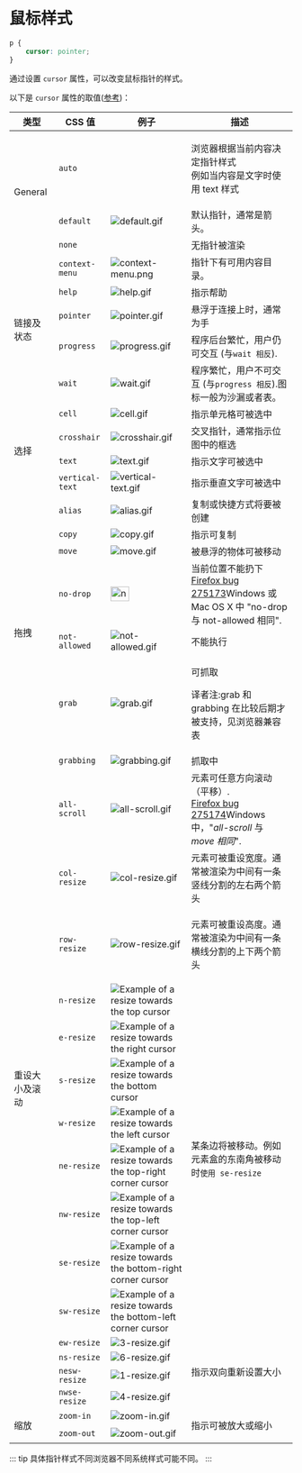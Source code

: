 # 鼠标样式

```css
p {
	cursor: pointer;
}
```

通过设置 `cursor` 属性，可以改变鼠标指针的样式。

以下是 `cursor` 属性的取值([参考](https://developer.mozilla.org/zh-CN/docs/Web/CSS/cursor))：

<table>
	<thead>
		<tr>
			<th>类型</th>
			<th>CSS 值</th>
			<th>例子</th>
			<th>描述</th>
		</tr>
	</thead>
	<tbody>
		<tr style="cursor: auto">
			<td rowspan="3">General</td>
			<td><code>auto</code></td>
			<td></td>
			<td>
				<p>浏览器根据当前内容决定指针样式<br />例如当内容是文字时使用 text 样式</p>
			</td>
		</tr>
		<tr style="cursor: default">
			<td><code>default</code></td>
			<td>
				<img alt="default.gif" src="/images/frontend/css/cursor/default.gif" />
			</td>
			<td>默认指针，通常是箭头。</td>
		</tr>
		<tr style="cursor: none">
			<td><code>none</code></td>
			<td></td>
			<td>无指针被渲染</td>
		</tr>
		<tr style="cursor: context-menu">
			<td rowspan="5" style="cursor: auto">链接及状态</td>
			<td><code>context-menu</code></td>
			<td>
				<img alt="context-menu.png" src="/images/frontend/css/cursor/context-menu.png" />
			</td>
			<td>指针下有可用内容目录。</td>
		</tr>
		<tr style="cursor: help">
			<td><code>help</code></td>
			<td>
				<img alt="help.gif" src="/images/frontend/css/cursor/help.gif" />
			</td>
			<td>指示帮助</td>
		</tr>
		<tr style="cursor: pointer">
			<td><code>pointer</code></td>
			<td>
				<img alt="pointer.gif" src="/images/frontend/css/cursor/pointer.gif" />
			</td>
			<td>悬浮于连接上时，通常为手</td>
		</tr>
		<tr style="cursor: progress">
			<td><code>progress</code></td>
			<td>
				<img alt="progress.gif" src="/images/frontend/css/cursor/progress.gif" />
			</td>
			<td>程序后台繁忙，用户仍可交互 (与<code>wait 相反</code>).</td>
		</tr>
		<tr style="cursor: wait">
			<td><code>wait</code></td>
			<td>
				<img alt="wait.gif" src="/images/frontend/css/cursor/wait.gif" />
			</td>
			<td>程序繁忙，用户不可交互 (与<code>progress 相反</code>).图标一般为沙漏或者表。</td>
		</tr>
		<tr style="cursor: cell">
			<td rowspan="4" style="cursor: auto">选择</td>
			<td><code>cell</code></td>
			<td>
				<img alt="cell.gif" src="/images/frontend/css/cursor/cell.gif" />
			</td>
			<td>指示单元格可被选中</td>
		</tr>
		<tr style="cursor: crosshair">
			<td><code>crosshair</code></td>
			<td>
				<img alt="crosshair.gif" src="/images/frontend/css/cursor/crosshair.gif" />
			</td>
			<td>交叉指针，通常指示位图中的框选</td>
		</tr>
		<tr style="cursor: text">
			<td><code>text</code></td>
			<td>
				<img alt="text.gif" class="default" src="/images/frontend/css/cursor/text.gif" />
			</td>
			<td>指示文字可被选中</td>
		</tr>
		<tr style="cursor: vertical-text">
			<td><code>vertical-text</code></td>
			<td>
				<img alt="vertical-text.gif" src="/images/frontend/css/cursor/vertical-text.gif" />
			</td>
			<td>指示垂直文字可被选中</td>
		</tr>
		<tr style="cursor: alias">
			<td rowspan="7" style="cursor: auto">拖拽</td>
			<td><code>alias</code></td>
			<td>
				<img alt="alias.gif" src="/images/frontend/css/cursor/alias.gif" />
			</td>
			<td>复制或快捷方式将要被创建</td>
		</tr>
		<tr style="cursor: copy">
			<td><code>copy</code></td>
			<td>
				<img alt="copy.gif" class="default" src="/images/frontend/css/cursor/copy.gif" />
			</td>
			<td>指示可复制</td>
		</tr>
		<tr style="cursor: move">
			<td><code>move</code></td>
			<td>
				<img alt="move.gif" src="/images/frontend/css/cursor/move.gif" />
			</td>
			<td>被悬浮的物体可被移动</td>
		</tr>
		<tr style="cursor: no-drop">
			<td><code>no-drop</code></td>
			<td>
				<img
					alt="no-drop.gif"
					class="lwrap"
					src="/images/frontend/css/cursor/no-drop.gif"
					width="33"
					height="26"
					loading="lazy" />
			</td>
			<td>
				当前位置不能扔下<br /><a href="https://bugzil.la/275173" class="external" target="_blank"
					>Firefox bug 275173</a
				>Windows 或 Mac OS X 中 "no-drop 与 not-allowed 相同".
			</td>
		</tr>
		<tr style="cursor: not-allowed">
			<td><code>not-allowed</code></td>
			<td>
				<img alt="not-allowed.gif" src="/images/frontend/css/cursor/not-allowed.gif" />
			</td>
			<td>不能执行</td>
		</tr>
		<tr id="grab" style="cursor: grab">
			<td><code>grab</code></td>
			<td>
				<img alt="grab.gif" class="default" src="/images/frontend/css/cursor/grab.gif" />
			</td>
			<td>
				<p>可抓取</p>
				<p>译者注:grab 和 grabbing 在比较后期才被支持，见浏览器兼容表</p>
			</td>
		</tr>
		<tr style="cursor: grabbing">
			<td><code>grabbing</code></td>
			<td>
				<img alt="grabbing.gif" class="default" src="/images/frontend/css/cursor/grabbing.gif" />
			</td>
			<td>抓取中</td>
		</tr>
		<tr style="cursor: all-scroll">
			<td rowspan="15" style="cursor: auto">重设大小及滚动</td>
			<td><code>all-scroll</code></td>
			<td>
				<img alt="all-scroll.gif" src="/images/frontend/css/cursor/all-scroll.gif" />
			</td>
			<td>
				元素可任意方向滚动（平移）.<br /><a href="https://bugzil.la/275174" class="external" target="_blank"
					>Firefox bug 275174</a
				>Windows 中，"<em>all-scroll</em> 与 <em>move 相同</em>".
			</td>
		</tr>
		<tr style="cursor: col-resize">
			<td><code>col-resize</code></td>
			<td>
				<img alt="col-resize.gif" src="/images/frontend/css/cursor/col-resize.gif" />
			</td>
			<td>元素可被重设宽度。通常被渲染为中间有一条竖线分割的左右两个箭头</td>
		</tr>
		<tr style="cursor: row-resize">
			<td><code>row-resize</code></td>
			<td>
				<img alt="row-resize.gif" src="/images/frontend/css/cursor/row-resize.gif" />
			</td>
			<td>
				<p>元素可被重设高度。通常被渲染为中间有一条横线分割的上下两个箭头</p>
			</td>
		</tr>
		<tr style="cursor: n-resize">
			<td><code>n-resize</code></td>
			<td>
				<img
					alt="Example of a resize towards the top cursor"
					src="/images/frontend/css/cursor/n-resize.gif"
					style="border-style: solid; border-width: 0px" />
			</td>
			<td rowspan="8" style="cursor: auto">
				某条边将被移动。例如元素盒的东南角被移动时<code>使用 se-resize</code>
			</td>
		</tr>
		<tr style="cursor: e-resize">
			<td><code>e-resize</code></td>
			<td>
				<img
					alt="Example of a resize towards the right cursor"
					src="/images/frontend/css/cursor/e-resize.gif" />
			</td>
		</tr>
		<tr style="cursor: s-resize">
			<td><code>s-resize</code></td>
			<td>
				<img
					alt="Example of a resize towards the bottom cursor "
					src="/images/frontend/css/cursor/s-resize.gif" />
			</td>
		</tr>
		<tr style="cursor: w-resize">
			<td><code>w-resize</code></td>
			<td>
				<img alt="Example of a resize towards the left cursor" src="/images/frontend/css/cursor/w-resize.gif" />
			</td>
		</tr>
		<tr style="cursor: ne-resize">
			<td><code>ne-resize</code></td>
			<td>
				<img
					alt="Example of a resize towards the top-right corner cursor"
					src="/images/frontend/css/cursor/ne-resize.gif" />
			</td>
		</tr>
		<tr style="cursor: nw-resize">
			<td><code>nw-resize</code></td>
			<td>
				<img
					alt="Example of a resize towards the top-left corner cursor"
					src="/images/frontend/css/cursor/nw-resize.gif" />
			</td>
		</tr>
		<tr style="cursor: se-resize">
			<td><code>se-resize</code></td>
			<td>
				<img
					alt="Example of a resize towards the bottom-right corner cursor"
					src="/images/frontend/css/cursor/se-resize.gif" />
			</td>
		</tr>
		<tr style="cursor: sw-resize">
			<td><code>sw-resize</code></td>
			<td>
				<img
					alt="Example of a resize towards the bottom-left corner cursor"
					src="/images/frontend/css/cursor/sw-resize.gif" />
			</td>
		</tr>
		<tr style="cursor: ew-resize">
			<td><code>ew-resize</code></td>
			<td>
				<img alt="3-resize.gif" class="default" src="/images/frontend/css/cursor/3-resize.gif" />
			</td>
			<td rowspan="4" style="cursor: auto">指示双向重新设置大小</td>
		</tr>
		<tr style="cursor: ns-resize">
			<td><code>ns-resize</code></td>
			<td>
				<img alt="6-resize.gif" class="default" src="/images/frontend/css/cursor/6-resize.gif" />
			</td>
		</tr>
		<tr style="cursor: nesw-resize">
			<td><code>nesw-resize</code></td>
			<td>
				<img alt="1-resize.gif" class="default" src="/images/frontend/css/cursor/1-resize.gif" />
			</td>
		</tr>
		<tr style="cursor: nwse-resize">
			<td><code>nwse-resize</code></td>
			<td>
				<img alt="4-resize.gif" class="default" src="/images/frontend/css/cursor/4-resize.gif" />
			</td>
		</tr>
		<tr style="cursor: zoom-in">
			<td rowspan="2">缩放</td>
			<td><code>zoom-in</code></td>
			<td>
				<img alt="zoom-in.gif" class="default" src="/images/frontend/css/cursor/zoom-in.gif" />
			</td>
			<td rowspan="2" style="cursor: auto">
				<p>指示可被放大或缩小</p>
			</td>
		</tr>
		<tr style="cursor: zoom-out">
			<td><code>zoom-out</code></td>
			<td>
				<img alt="zoom-out.gif" class="default" src="/images/frontend/css/cursor/zoom-out.gif" />
			</td>
		</tr>
	</tbody>
</table>

::: tip
具体指针样式不同浏览器不同系统样式可能不同。
:::
